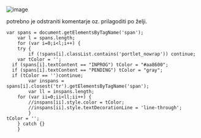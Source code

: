 ![image](https://github.com/user-attachments/assets/e2925549-8783-4099-89e0-ca783aa7ce46)

potrebno je odstraniti komentarje oz. prilagoditi po želji.

```
var spans = document.getElementsByTagName('span');
	var l = spans.length;
	for (var i=0;i<l;i++) {
	try {
		if (!spans[i].classList.contains('portlet_nowrap')) continue;
    var tColor = '';
  if (spans[i].textContent == "INPROG") tColor = "#aa8600";
  if (spans[i].textContent == "PENDING") tColor = "gray";
  if (tColor == '')continue;
		var inspans = spans[i].closest('tr').getElementsByTagName('span');
		var ll = inspans.length;
	for (var ii=0;ii<ll;ii++) {
		//inspans[ii].style.color = tColor;
		//inspans[ii].style.textDecorationLine = 'line-through';
		}
tColor = '';
	} catch {}	
	}
``` 

